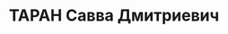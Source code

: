 ---
title: ТАРАН Савва Дмитриевич
description: 'Род. в 1890, Днепропетровская обл., г. Бол. Токмак, украинец, обр.:
  низшее, модельщик, член ВКП(б) с 1912 по 1937. Проживал: г. Днепропетровск, ул.
  Поля, 14 – 7. Зав.отделом школ и науки Днепропетров.обкома КП(б)У

  Арестован 19.08.1937. Обв. по ст. 54-1а, 8, 11 УК УССР. Приговор: ВК ВС СССР, 28.10.1937
  – ВМН с конфискацией имущества. Расстрелян 29.10.1937, г.Киев.

  Реабилитирован ВК ВС СССР 06.10.1956'
---